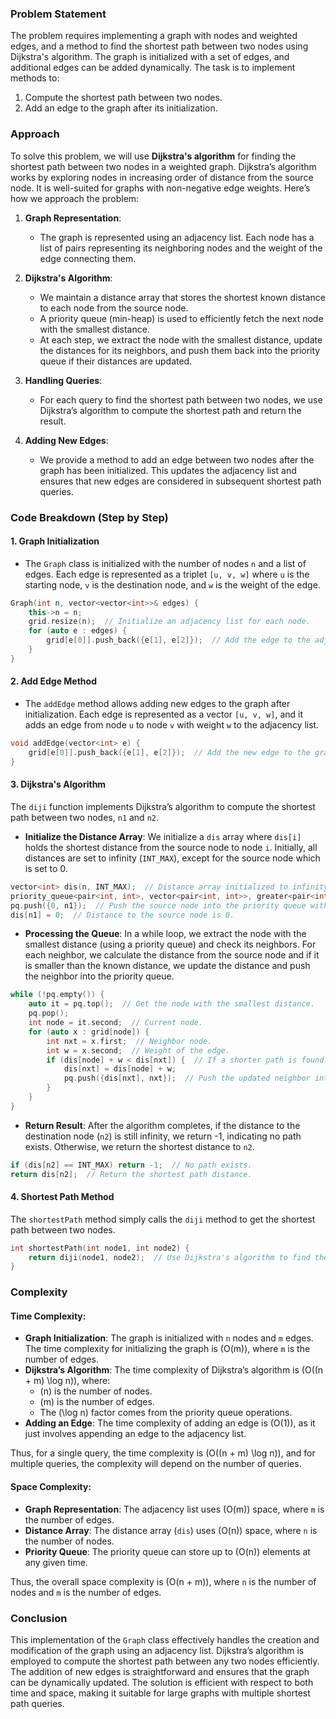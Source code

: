 ### Problem Statement

The problem requires implementing a graph with nodes and weighted edges, and a method to find the shortest path between two nodes using Dijkstra's algorithm. The graph is initialized with a set of edges, and additional edges can be added dynamically. The task is to implement methods to:
1. Compute the shortest path between two nodes.
2. Add an edge to the graph after its initialization.

### Approach

To solve this problem, we will use **Dijkstra's algorithm** for finding the shortest path between two nodes in a weighted graph. Dijkstra’s algorithm works by exploring nodes in increasing order of distance from the source node. It is well-suited for graphs with non-negative edge weights. Here’s how we approach the problem:

1. **Graph Representation**:
   - The graph is represented using an adjacency list. Each node has a list of pairs representing its neighboring nodes and the weight of the edge connecting them.
   
2. **Dijkstra's Algorithm**:
   - We maintain a distance array that stores the shortest known distance to each node from the source node.
   - A priority queue (min-heap) is used to efficiently fetch the next node with the smallest distance.
   - At each step, we extract the node with the smallest distance, update the distances for its neighbors, and push them back into the priority queue if their distances are updated.

3. **Handling Queries**:
   - For each query to find the shortest path between two nodes, we use Dijkstra’s algorithm to compute the shortest path and return the result.
   
4. **Adding New Edges**:
   - We provide a method to add an edge between two nodes after the graph has been initialized. This updates the adjacency list and ensures that new edges are considered in subsequent shortest path queries.

### Code Breakdown (Step by Step)

#### 1. **Graph Initialization**
   
   - The `Graph` class is initialized with the number of nodes `n` and a list of edges. Each edge is represented as a triplet `[u, v, w]` where `u` is the starting node, `v` is the destination node, and `w` is the weight of the edge.
   
   ```cpp
   Graph(int n, vector<vector<int>>& edges) {
       this->n = n;
       grid.resize(n);  // Initialize an adjacency list for each node.
       for (auto e : edges) {
           grid[e[0]].push_back({e[1], e[2]});  // Add the edge to the adjacency list.
       }
   }
   ```

#### 2. **Add Edge Method**
   
   - The `addEdge` method allows adding new edges to the graph after initialization. Each edge is represented as a vector `[u, v, w]`, and it adds an edge from node `u` to node `v` with weight `w` to the adjacency list.

   ```cpp
   void addEdge(vector<int> e) {
       grid[e[0]].push_back({e[1], e[2]});  // Add the new edge to the graph.
   }
   ```

#### 3. **Dijkstra's Algorithm**

   The `diji` function implements Dijkstra’s algorithm to compute the shortest path between two nodes, `n1` and `n2`.

   - **Initialize the Distance Array**: We initialize a `dis` array where `dis[i]` holds the shortest distance from the source node to node `i`. Initially, all distances are set to infinity (`INT_MAX`), except for the source node which is set to 0.
   
   ```cpp
   vector<int> dis(n, INT_MAX);  // Distance array initialized to infinity.
   priority_queue<pair<int, int>, vector<pair<int, int>>, greater<pair<int, int>>> pq;
   pq.push({0, n1});  // Push the source node into the priority queue with distance 0.
   dis[n1] = 0;  // Distance to the source node is 0.
   ```

   - **Processing the Queue**: In a while loop, we extract the node with the smallest distance (using a priority queue) and check its neighbors. For each neighbor, we calculate the distance from the source node and if it is smaller than the known distance, we update the distance and push the neighbor into the priority queue.

   ```cpp
   while (!pq.empty()) {
       auto it = pq.top();  // Get the node with the smallest distance.
       pq.pop();
       int node = it.second;  // Current node.
       for (auto x : grid[node]) {
           int nxt = x.first;  // Neighbor node.
           int w = x.second;  // Weight of the edge.
           if (dis[node] + w < dis[nxt]) {  // If a shorter path is found.
               dis[nxt] = dis[node] + w;
               pq.push({dis[nxt], nxt});  // Push the updated neighbor into the priority queue.
           }
       }
   }
   ```

   - **Return Result**: After the algorithm completes, if the distance to the destination node (`n2`) is still infinity, we return -1, indicating no path exists. Otherwise, we return the shortest distance to `n2`.

   ```cpp
   if (dis[n2] == INT_MAX) return -1;  // No path exists.
   return dis[n2];  // Return the shortest path distance.
   ```

#### 4. **Shortest Path Method**

   The `shortestPath` method simply calls the `diji` method to get the shortest path between two nodes.

   ```cpp
   int shortestPath(int node1, int node2) {
       return diji(node1, node2);  // Use Dijkstra's algorithm to find the shortest path.
   }
   ```

### Complexity

#### Time Complexity:
- **Graph Initialization**: The graph is initialized with `n` nodes and `m` edges. The time complexity for initializing the graph is \(O(m)\), where `m` is the number of edges.
- **Dijkstra’s Algorithm**: The time complexity of Dijkstra’s algorithm is \(O((n + m) \log n)\), where:
  - \(n\) is the number of nodes.
  - \(m\) is the number of edges.
  - The \(\log n\) factor comes from the priority queue operations.
- **Adding an Edge**: The time complexity of adding an edge is \(O(1)\), as it just involves appending an edge to the adjacency list.
  
Thus, for a single query, the time complexity is \(O((n + m) \log n)\), and for multiple queries, the complexity will depend on the number of queries.

#### Space Complexity:
- **Graph Representation**: The adjacency list uses \(O(m)\) space, where `m` is the number of edges.
- **Distance Array**: The distance array (`dis`) uses \(O(n)\) space, where `n` is the number of nodes.
- **Priority Queue**: The priority queue can store up to \(O(n)\) elements at any given time.
  
Thus, the overall space complexity is \(O(n + m)\), where `n` is the number of nodes and `m` is the number of edges.

### Conclusion

This implementation of the `Graph` class effectively handles the creation and modification of the graph using an adjacency list. Dijkstra’s algorithm is employed to compute the shortest path between any two nodes efficiently. The addition of new edges is straightforward and ensures that the graph can be dynamically updated. The solution is efficient with respect to both time and space, making it suitable for large graphs with multiple shortest path queries.